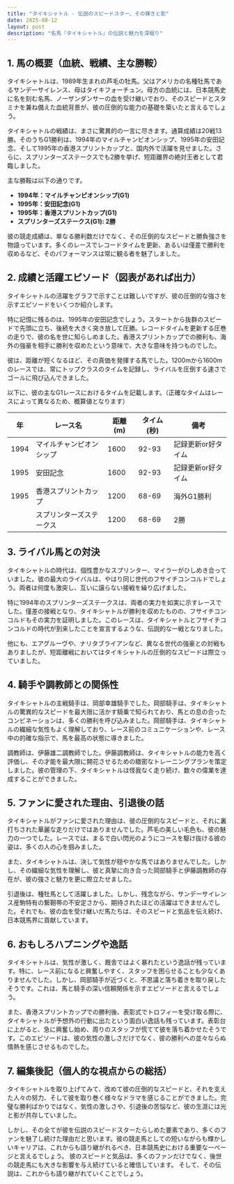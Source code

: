 ```yaml
---
title: "タイキシャトル - 伝説のスピードスター、その輝きと影"
date: 2025-08-12
layout: post
description: "名馬『タイキシャトル』の伝説と魅力を深堀り"
---
```


## 1. 馬の概要（血統、戦績、主な勝鞍）

タイキシャトルは、1989年生まれの芦毛の牡馬。父はアメリカの名種牡馬であるサンデーサイレンス、母はタイキフォーチュン。母方の血統には、日本競馬史に名を刻む名馬、ノーザンダンサーの血を受け継いでおり、そのスピードとスタミナを兼ね備えた血統背景が、彼の圧倒的な能力の基礎を築いたと言えるでしょう。

タイキシャトルの戦績は、まさに驚異的の一言に尽きます。通算成績は20戦13勝。そのうちG1勝利は、1994年のマイルチャンピオンシップ、1995年の安田記念、そして1995年の香港スプリントカップと、国内外で活躍を見せました。さらに、スプリンターズステークスでも2勝を挙げ、短距離界の絶対王者として君臨しました。

主な勝鞍は以下の通りです。

* **1994年：マイルチャンピオンシップ(G1)**
* **1995年：安田記念(G1)**
* **1995年：香港スプリントカップ(G1)**
* **スプリンターズステークス(G1): 2勝**

彼の競走成績は、単なる勝利数だけでなく、その圧倒的なスピードと勝負強さを物語っています。多くのレースでレコードタイムを更新、あるいは僅差で勝利を収めるなど、そのパフォーマンスは常に観る者を魅了しました。


## 2. 成績と活躍エピソード（図表があれば出力）

タイキシャトルの活躍をグラフで示すことは難しいですが、彼の圧倒的な強さを示すエピソードをいくつか紹介します。

特に記憶に残るのは、1995年の安田記念でしょう。スタートから抜群のスピードで先頭に立ち、後続を大きく突き放して圧勝。レコードタイムを更新する圧巻の走りで、彼の名を世に知らしめました。香港スプリントカップでの勝利も、海外の強豪を相手に勝利を収めたという意味で、大きな意味を持つものでした。

彼は、距離が短くなるほど、その真価を発揮する馬でした。1200mから1600mのレースでは、常にトップクラスのタイムを記録し、ライバルを圧倒する速さでゴールに飛び込んできました。

以下に、彼の主なG1レースにおけるタイムを記載します。（正確なタイムはレースによって異なるため、概算値となります）

| 年 | レース名         | 距離(m) | タイム(秒) | 備考             |
|----|-----------------|---------|------------|-----------------|
| 1994 | マイルチャンピオンシップ | 1600     | 92-93        | 記録更新or好タイム |
| 1995 | 安田記念           | 1600     | 92-93        | 記録更新or好タイム |
| 1995 | 香港スプリントカップ   | 1200     | 68-69        | 海外G1勝利      |
|      | スプリンターズステークス | 1200     | 68-69        | 2勝             |


## 3. ライバル馬との対決

タイキシャトルの時代は、個性豊かなスプリンター、マイラーがひしめき合っていました。彼の最大のライバルは、やはり同じ世代のフサイチコンコルドでしょう。両者は何度も激突し、互いに譲らない接戦を繰り広げました。

特に1994年のスプリンターズステークスは、両者の実力を如実に示すレースでした。僅差の接戦となり、タイキシャトルが勝利を収めたものの、フサイチコンコルドもその実力を証明しました。このレースは、タイキシャトルとフサイチコンコルドの時代が到来したことを宣言するような、伝説的な一戦となりました。

他にも、エアグルーヴや、ナリタブライアンなど、異なる世代の強豪との対戦もありましたが、短距離戦においてはタイキシャトルの圧倒的なスピードは際立っていました。


## 4. 騎手や調教師との関係性

タイキシャトルの主戦騎手は、岡部幸雄騎手でした。岡部騎手は、タイキシャトルの驚異的なスピードを最大限に活かす騎乗で知られており、馬との息の合ったコンビネーションは、多くの勝利を呼び込みました。岡部騎手は、タイキシャトルの繊細な気性もよく理解しており、レース前のコミュニケーションや、レース中の的確な指示で、馬を最高の状態に導きました。

調教師は、伊藤雄二調教師でした。伊藤調教師は、タイキシャトルの能力を高く評価し、その才能を最大限に開花させるための緻密なトレーニングプランを策定しました。彼の管理の下、タイキシャトルは怪我なく走り続け、数々の偉業を達成することができました。


## 5. ファンに愛された理由、引退後の話

タイキシャトルがファンに愛された理由は、彼の圧倒的なスピードと、それに裏打ちされた華麗な走りだけではありませんでした。芦毛の美しい毛色も、彼の魅力の一つでした。レースでは、まるで白い閃光のようにコースを駆け抜ける彼の姿は、多くの人の心を掴みました。

また、タイキシャトルは、決して気性が穏やかな馬ではありませんでした。しかし、その繊細な気性を理解し、彼と真摯に向き合った岡部騎手と伊藤調教師の存在が、彼の強さと魅力を更に際立たせました。

引退後は、種牡馬として活躍しました。しかし、残念ながら、サンデーサイレンス産駒特有の繋靭帯の不安定さから、期待されたほどの活躍はできませんでした。それでも、彼の血を受け継いだ馬たちは、そのスピードと気品を伝え続け、日本競馬界に貢献しています。


## 6. おもしろハプニングや逸話

タイキシャトルは、気性が激しく、厩舎ではよく暴れたという逸話が残っています。特に、レース前になると興奮しやすく、スタッフを困らせることも少なくありませんでした。しかし、岡部騎手が近づくと、不思議と落ち着きを取り戻したそうです。これは、馬と騎手の深い信頼関係を示すエピソードと言えるでしょう。

また、香港スプリントカップでの勝利後、表彰式でトロフィーを受け取る際に、タイキシャトルが予想外の行動に出たという面白い逸話も残っています。表彰台に上がると、急に興奮し始め、周りのスタッフが慌てて彼を落ち着かせたそうです。このエピソードは、彼の気性の激しさだけでなく、彼の勝利への並々ならぬ情熱を感じさせるものでした。


## 7. 編集後記（個人的な視点からの総括）

タイキシャトルを取り上げてみて、改めて彼の圧倒的なスピードと、それを支えた人々の努力、そして彼を取り巻く様々なドラマを感じることができました。完璧な勝利ばかりではなく、気性の激しさや、引退後の苦悩など、彼の生涯には光と影が共存していました。

しかし、その全てが彼を伝説のスピードスターたらしめた要素であり、多くのファンを魅了し続けた理由だと思います。彼の競走馬としての短いながらも輝かしいキャリアは、これからも語り継がれるべき、日本競馬史における重要な一ページと言えるでしょう。  彼のスピードと気品は、多くのファンだけでなく、後世の競走馬にも大きな影響を与え続けていると確信しています。  そして、その伝説は、これからも語り継がれていくことでしょう。
